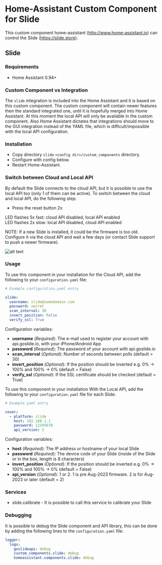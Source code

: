 # Home-Assistant Custom Component for Slide

This custom component home-assistant (http://www.home-assistant.io) can control the Slide (https://slide.store).

## Slide

### Requirements
- Home Assistant 0.94+

### Custom Component vs Integration

The `slide` integration is included into the Home Assistant and it is based on this custom component. The custom component will contain newer features then the standard integrated one, until it is hopefully merged into Home Assistant. At this moment the local API will only be available in the custom component. Also Home Assistant dictates that integrations should move to the GUI integration instead of the YAML file, which is difficult/impossible with the local API configuration.

### Installation

- Copy directory `slide` `<config dir>/custom_components` directory.
- Configure with config below.
- Restart Home-Assistant.

### Switch between Cloud and Local API

By default the Slide connects to the cloud API, but it is possible to use the local API too (only 1 of them can be active). To switch between the cloud and local API, do the following step:

- Press the reset button 2x

LED flashes 5x fast: cloud API disabled, local API enabled  
LED flashes 2x slow: local API disabled, cloud API enabled

NOTE: If a new Slide is installed, it could be the firmware is too old. Configure it via the cloud API and wait a few days (or contact Slide support to push a newer firmware).

![alt text](https://github.com/ualex73/slide/blob/master/screenshots/slide-bottom.png?raw=true "Screenshot Slide Bottom")

### Usage
To use this component in your installation for the Cloud API, add the following to your `configuration.yaml` file:

```yaml
# Example configuration.yaml entry

slide:
  username: slide@somedomain.com
  password: secret
  scan_interval: 30
  invert_position: False
  verify_ssl: True
```

Configuration variables:

- **username** (*Required*): The e-mail used to register your account with api.goslide.io, with your iPhone/Android App
- **password** (*Required*): The password of your account with api.goslide.io
- **scan_interval** (*Optional*): Number of seconds between polls (default = 30)
- **invert_position** (*Optional*): If the position should be inverted e.g. 0% -> 100% and 100% -> 0% (default = False)
- **verify_ssl** (*Optional*): If the SSL certificate should be checked (default = True)

To use this component in your installation With the Local API, add the following to your `configuration.yaml` file for each Slide:

```yaml
# Example yaml entry

cover:
  - platform: slide
    host: 192.168.1.1
    password: 12345678
    api_version: 2
```

Configuration variables:

- **host** (*Required*): The IP address or hostname of your local Slide
- **password** (*Required*): The device code of your Slide (inside of the Slide or in the box, length is 8 characters)
- **invert_position** (*Optional*): If the position should be inverted e.g. 0% -> 100% and 100% -> 0% (default = False)
- **api_version** (*Optional*): 1 or 2. 1 is pre Aug-2023 firmware. 2 is for Aug-2023 or later (default = 2)

### Services

- slide.calibrate - It is possible to call this service to calibrate your Slide

### Debugging

It is possible to debug the Slide component and API library, this can be done by adding the following lines to the `configuration.yaml` file:

```yaml
logger:
  logs:
    goslideapi: debug
    custom_components.slide: debug
    homeassistant.components.slide: debug
```
